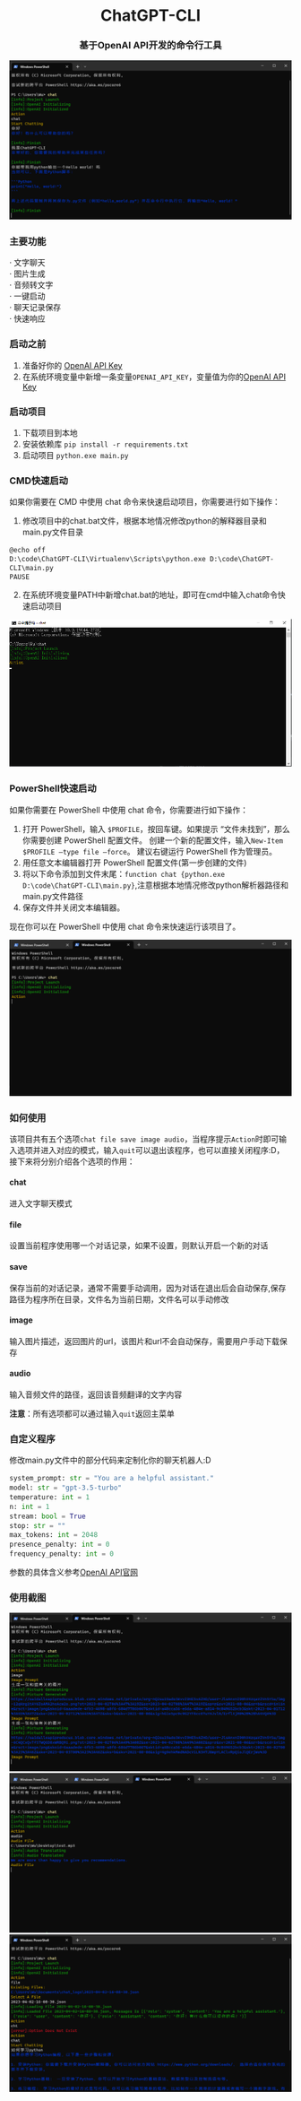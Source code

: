 <h1 style="text-align:center;">ChatGPT-CLI</h1>
<h3 style="text-align:center;">基于OpenAI API开发的命令行工具</h3>
<div style="text-align:center">
  <img src="./static/cover.png" alt="cover">
</div>


### 主要功能
· 文字聊天  
· 图片生成  
· 音频转文字  
· 一键启动  
· 聊天记录保存  
· 快速响应

### 启动之前
1. 准备好你的 [OpenAI API Key](https://platform.openai.com/account/api-keys)
2. 在系统环境变量中新增一条变量```OPENAI_API_KEY```，变量值为你的[OpenAI API Key](https://platform.openai.com/account/api-keys)

### 启动项目
1. 下载项目到本地  
2. 安装依赖库 ```pip install -r requirements.txt```
3. 启动项目 ```python.exe main.py```

### CMD快速启动  
如果你需要在 CMD 中使用 chat 命令来快速启动项目，你需要进行如下操作：

1. 修改项目中的chat.bat文件，根据本地情况修改python的解释器目录和main.py文件目录
```angular2html
@echo off
D:\code\ChatGPT-CLI\Virtualenv\Scripts\python.exe D:\code\ChatGPT-CLI\main.py
PAUSE
```
2. 在系统环境变量PATH中新增chat.bat的地址，即可在cmd中输入chat命令快速启动项目 
<div style="text-align:center">
  <img src="./static/cmd_run.png" alt="cmd_run">
</div>

### PowerShell快速启动  
如果你需要在 PowerShell 中使用 chat 命令，你需要进行如下操作：

1. 打开 PowerShell，输入 ```$PROFILE```，按回车键。如果提示 “文件未找到”，那么你需要创建 PowerShell 配置文件。 创建一个新的配置文件，输入```New-Item $PROFILE –type file –force```。
建议右键运行 PowerShell 作为管理员。  
2. 用任意文本编辑器打开 PowerShell 配置文件(第一步创建的文件)
3. 将以下命令添加到文件末尾：```function chat {python.exe D:\code\ChatGPT-CLI\main.py}```,注意根据本地情况修改python解析器路径和main.py文件路径
4. 保存文件并关闭文本编辑器。

现在你可以在 PowerShell 中使用 chat 命令来快速运行该项目了。
<div style="text-align:center">
  <img src="./static/powershell_run.png" alt="powershell_run">
</div>

### 如何使用
该项目共有五个选项```chat file save image audio```，当程序提示```Action```时即可输入选项并进入对应的模式，输入```quit```可以退出该程序，也可以直接关闭程序:D，接下来将分别介绍各个选项的作用：  
#### chat
进入文字聊天模式
#### file
设置当前程序使用哪一个对话记录，如果不设置，则默认开启一个新的对话
#### save
保存当前的对话记录，通常不需要手动调用，因为对话在退出后会自动保存,保存路径为程序所在目录，文件名为当前日期，文件名可以手动修改
#### image
输入图片描述，返回图片的url，该图片和url不会自动保存，需要用户手动下载保存
#### audio
输入音频文件的路径，返回该音频翻译的文字内容  

**注意**：所有选项都可以通过输入```quit```返回主菜单

### 自定义程序
修改main.py文件中的部分代码来定制化你的聊天机器人:D
```python
system_prompt: str = "You are a helpful assistant."
model: str = "gpt-3.5-turbo"
temperature: int = 1
n: int = 1
stream: bool = True
stop: str = ""
max_tokens: int = 2048
presence_penalty: int = 0
frequency_penalty: int = 0
```
参数的具体含义参考[OpenAI API官网](https://platform.openai.com/docs/api-reference)

### 使用截图
<div style="text-align:center">
  <img src="./static/example1.png" alt="example1">
</div>
<div style="text-align:center">
  <img src="./static/example2.png" alt="example2">
</div>  
<div style="text-align:center">
  <img src="./static/example3.png" alt="example3">
</div>  